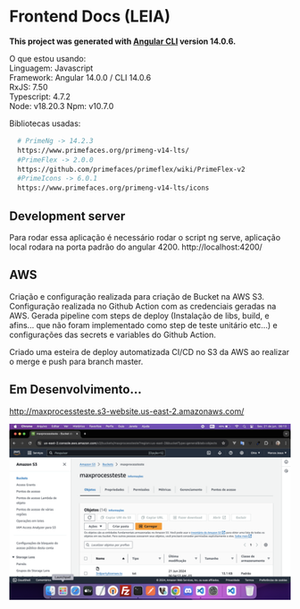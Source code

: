 # Frontend Docs (LEIA)
**This project was generated with [Angular CLI](https://github.com/angular/angular-cli) version 14.0.6.**

O que estou usando:<br>
Linguagem: Javascript<br>
Framework: Angular 14.0.0 / CLI 14.0.6 <br>
RxJS: 7.50<br>
Typescript: 4.7.2<br>
Node: v18.20.3
Npm: v10.7.0

Bibliotecas usadas:

```bash
  # PrimeNg -> 14.2.3
  https://www.primefaces.org/primeng-v14-lts/
  #PrimeFlex -> 2.0.0
  https://github.com/primefaces/primeflex/wiki/PrimeFlex-v2
  #PrimeIcons -> 6.0.1
  https://www.primefaces.org/primeng-v14-lts/icons
```

## Development server
Para rodar essa aplicação é necessário rodar o script ng serve, aplicação local rodara na porta padrão do angular 4200.
http://localhost:4200/

## AWS
Criação e configuração realizada para criação de Bucket na AWS S3.
Configuração realizada no Github Action com as credenciais geradas na AWS.
Gerada pipeline com steps de deploy (Instalação de libs, build, e afins... que não foram implementado como step de teste unitário etc...) e configurações das secrets e variables do Github Action.

Criado uma esteira de deploy automatizada CI/CD no S3 da AWS ao realizar o merge e push para branch master.
## Em Desenvolvimento...
http://maxprocessteste.s3-website.us-east-2.amazonaws.com/


<img src="./src/assets/aws.png"/>